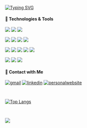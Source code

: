 [![Typing SVG](https://readme-typing-svg.herokuapp.com?color=%237B7B7C&size=25&center=true&vCenter=true&width=500&lines=Hi+There%2C👋+;I+'m+Erencan;A+passionate+Software+Developer)](https://git.io/typing-svg)

#### 🔧 Technologies & Tools

![](https://img.shields.io/badge/VSCode-informational?style=flat&logo=visualstudiocode&logoColor=white&color=6577B3)
![](https://img.shields.io/badge/Flutter-informational?style=flat&logo=flutter&logoColor=white&color=3FA1EF)
![](https://img.shields.io/badge/Unity-informational?style=flat&logo=unity&logoColor=white&color=171717)

![](https://img.shields.io/badge/PostgreSQL-informational?style=flat&logo=postgresql&logoColor=white&color=336791)
![](https://img.shields.io/badge/Docker-informational?style=flat&logo=docker&logoColor=white&color=2591E5)
![](https://img.shields.io/badge/Firebase-informational?style=flat&logo=firebase&logoColor=white&color=FECA2A)
![](https://img.shields.io/badge/Heroku-informational?style=flat&logo=heroku&logoColor=white&color=5C478A)

![](https://img.shields.io/badge/Dart-informational?style=flat&logo=dart&logoColor=white&color=33A4C5)
![](https://img.shields.io/badge/JavaScript-informational?style=flat&logo=javascript&logoColor=white&color=FCDC00)
![](https://img.shields.io/badge/Python-informational?style=flat&logo=python&logoColor=white&color=417FAF)
![](https://img.shields.io/badge/Csharp-informational?style=flat&logo=csharp&logoColor=white&color=36008E)
![](https://img.shields.io/badge/Golang-informational?style=flat&logo=go&logoColor=white&color=78D5FD)

![](https://img.shields.io/badge/Vue-informational?style=flat&logo=vue.js&logoColor=white&color=3EB27E)
![](https://img.shields.io/badge/React-informational?style=flat&logo=react&logoColor=white&color=60DAFA)
![](https://img.shields.io/badge/Node-informational?style=flat&logo=node.js&logoColor=white&color=71A760)

#### 🤙 Contact with Me

[![gmail](https://img.shields.io/badge/Gmail-D14836?style=for-the-badge&logo=gmail&logoColor=white)](mailto:erncncbk@gmail.com)
[![linkedin](https://img.shields.io/badge/LinkedIn-0077B5?style=for-the-badge&logo=linkedin&logoColor=white)](https://www.linkedin.com/in/erncncbk/)
[![personalwebsite](https://img.shields.io/badge/personal_website-000000?style=for-the-badge&logo=About.me&logoColor=white)](https://erncncbk-13.web.app/)

<br>

[![Top Langs](https://github-readme-stats.vercel.app/api/top-langs/?username=erncncbk&layout=compact&langs_count=12)](https://github.com/erncncbk/github-readme-stats)

<br>

![](https://komarev.com/ghpvc/?username=erncncbk&color=ED944D)






